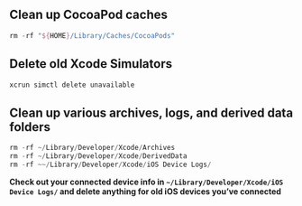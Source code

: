 ## **Clean up CocoaPod caches**

```swift
rm -rf "${HOME}/Library/Caches/CocoaPods"
```

## **Delete old Xcode Simulators**

```swift
xcrun simctl delete unavailable
```

## **Clean up various archives, logs, and derived data folders**

```swift
rm -rf ~/Library/Developer/Xcode/Archives
rm -rf ~/Library/Developer/Xcode/DerivedData
rm -rf ~~/Library/Developer/Xcode/iOS Device Logs/
```

**Check out your connected device info in `~/Library/Developer/Xcode/iOS Device Logs/` and delete anything for old iOS devices you’ve connected**